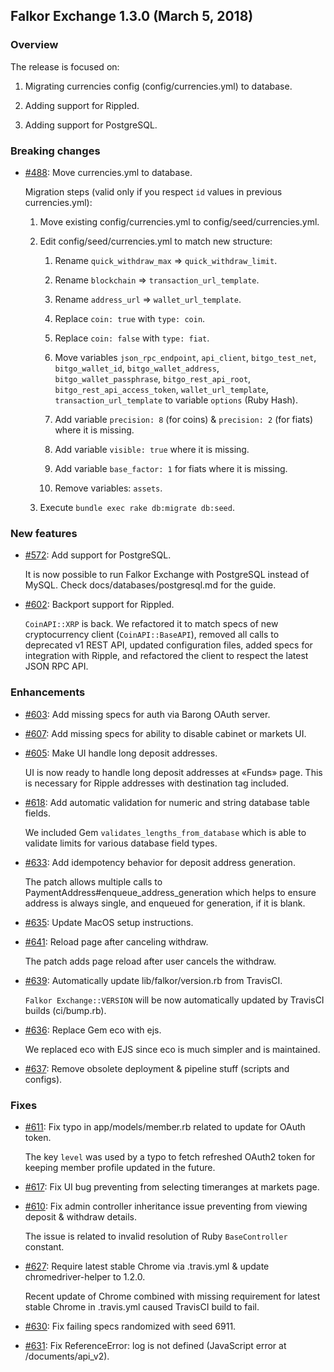 ## Falkor Exchange 1.3.0 (March 5, 2018) ##

### Overview ###

  The release is focused on:
  
  1. Migrating currencies config (config/currencies.yml) to database.

  2. Adding support for Rippled.

  3. Adding support for PostgreSQL.
  
### Breaking changes ###

* [#488](https://github.com/rubykube/falkor/pull/488): Move currencies.yml to database.

  Migration steps (valid only if you respect `id` values in previous currencies.yml):
    
  1. Move existing config/currencies.yml to config/seed/currencies.yml.
  2. Edit config/seed/currencies.yml to match new structure:
       
     1. Rename `quick_withdraw_max` => `quick_withdraw_limit`.
     
     2. Rename `blockchain` => `transaction_url_template`.
     
     3. Rename `address_url` => `wallet_url_template`.
     
     4. Replace `coin: true` with `type: coin`.
     
     5. Replace `coin: false` with `type: fiat`.
     
     6. Move variables `json_rpc_endpoint`, `api_client`, `bitgo_test_net`, `bitgo_wallet_id`, `bitgo_wallet_address`, `bitgo_wallet_passphrase`, `bitgo_rest_api_root`, `bitgo_rest_api_access_token`, `wallet_url_template`, `transaction_url_template` to variable `options` (Ruby Hash).
     
     7. Add variable `precision: 8` (for coins) & `precision: 2` (for fiats) where it is missing.
     
     8. Add variable `visible: true` where it is missing.
     
     9. Add variable `base_factor: 1` for fiats where it is missing.
     
     10. Remove variables: `assets`.

  3. Execute `bundle exec rake db:migrate db:seed`.

### New features ###

* [#572](https://github.com/rubykube/falkor/pull/572): Add support for PostgreSQL.

  It is now possible to run Falkor Exchange with PostgreSQL instead of MySQL. Check docs/databases/postgresql.md for the guide.

* [#602](https://github.com/rubykube/falkor/pull/602): Backport support for Rippled.

  `CoinAPI::XRP` is back. We refactored it to match specs of new cryptocurrency client (`CoinAPI::BaseAPI`), removed all calls to deprecated v1 REST API, updated configuration files, added specs for integration with Ripple, and refactored the client to respect the latest JSON RPC API.

### Enhancements ###

* [#603](https://github.com/rubykube/falkor/pull/603): Add missing specs for auth via Barong OAuth server.

* [#607](https://github.com/rubykube/falkor/pull/607): Add missing specs for ability to disable cabinet or markets UI.

* [#605](https://github.com/rubykube/falkor/pull/605): Make UI handle long deposit addresses.

  UI is now ready to handle long deposit addresses at «Funds» page. This is necessary for Ripple addresses with destination tag included.

* [#618](https://github.com/rubykube/falkor/pull/618): Add automatic validation for numeric and string database table fields.

  We included Gem `validates_lengths_from_database` which is able to validate limits for various database field types. 

* [#633](https://github.com/rubykube/falkor/pull/633): Add idempotency behavior for deposit address generation.

  The patch allows multiple calls to PaymentAddress#enqueue_address_generation which helps to ensure address is always single, and enqueued for generation, if it is blank.

* [#635](https://github.com/rubykube/falkor/pull/635): Update MacOS setup instructions.

* [#641](https://github.com/rubykube/falkor/pull/641): Reload page after canceling withdraw.

  The patch adds page reload after user cancels the withdraw.
  
* [#639](https://github.com/rubykube/falkor/pull/639): Automatically update lib/falkor/version.rb from TravisCI.

  `Falkor Exchange::VERSION` will be now automatically updated by TravisCI builds (ci/bump.rb).  

* [#636](https://github.com/rubykube/falkor/pull/636): Replace Gem eco with ejs.

  We replaced eco with EJS since eco is much simpler and is maintained. 

* [#637](https://github.com/rubykube/falkor/pull/637): Remove obsolete deployment & pipeline stuff (scripts and configs).

### Fixes ###

* [#611](https://github.com/rubykube/falkor/pull/611): Fix typo in app/models/member.rb related to update for OAuth token.

  The key `level` was used by a typo to fetch refreshed OAuth2 token for keeping member profile updated in the future.

* [#617](https://github.com/rubykube/falkor/pull/617): Fix UI bug preventing from selecting timeranges at markets page.

* [#610](https://github.com/rubykube/falkor/pull/610): Fix admin controller inheritance issue preventing from viewing deposit & withdraw details.

  The issue is related to invalid resolution of Ruby `BaseController` constant.

* [#627](https://github.com/rubykube/falkor/pull/627): Require latest stable Chrome via .travis.yml & update chromedriver-helper to 1.2.0.

  Recent update of Chrome combined with missing requirement for latest stable Chrome in .travis.yml caused TravisCI build to fail.

* [#630](https://github.com/rubykube/falkor/pull/630): Fix failing specs randomized with seed 6911.

* [#631](https://github.com/rubykube/falkor/pull/631): Fix ReferenceError: log is not defined (JavaScript error at /documents/api_v2).
